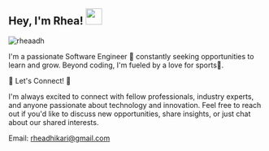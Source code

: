 ## Hey, I'm Rhea! <img src="https://rheaadh.github.io/images/hey.gif" width="32px">
<p align="left"> <img src="https://komarev.com/ghpvc/?username=rheaadh&label=Profile%20views&color=0e75b6&style=flat" alt="rheaadh" /> </p>

I'm a passionate Software Engineer 🚀 constantly seeking opportunities to learn and grow. Beyond coding, I'm fueled by a love for sports🏏.

📩 Let's Connect! 📩

I'm always excited to connect with fellow professionals, industry experts, and anyone passionate about technology and innovation. Feel free to reach out if you'd like to discuss new opportunities, share insights, or just chat about our shared interests.

Email: rheadhikari@gmail.com

<!-- ## GitHub Stats 📊 -->

<!-- <p>&nbsp;<img align="center" src="https://github-readme-stats.vercel.app/api?username=rheaadh&show_icons=true&locale=en" alt="rheaadh" /></p> -->

